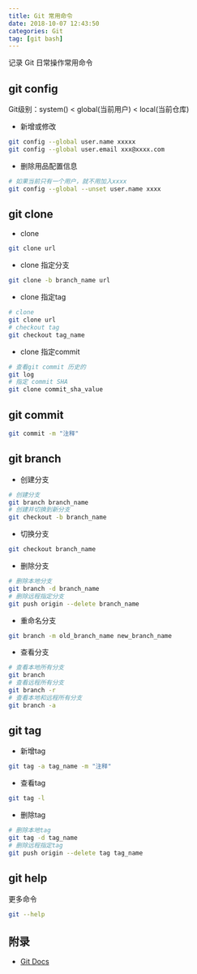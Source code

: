 ```yaml
---
title: Git 常用命令 
date: 2018-10-07 12:43:50
categories: Git
tag: [git bash]
---
```


记录 Git 日常操作常用命令

## git config
Git级别：system() < global(当前用户) < local(当前仓库)
* 新增或修改
```sh
git config --global user.name xxxxx
git config --global user.email xxx@xxxx.com
```
* 删除用品配置信息
```sh
# 如果当前只有一个用户，就不用加入xxxx
git config --global --unset user.name xxxx
```

## git clone
* clone 
```sh
git clone url
```
* clone 指定分支
```sh
git clone -b branch_name url
```
* clone 指定tag
```sh
# clone 
git clone url
# checkout tag
git checkout tag_name
```
* clone 指定commit
```sh
# 查看git commit 历史的
git log
# 指定 commit SHA
git clone commit_sha_value 
```

## git commit
```sh
git commit -m "注释"
```

## git branch
* 创建分支
```sh
# 创建分支
git branch branch_name
# 创建并切换到新分支
git checkout -b branch_name
```
* 切换分支
```sh
git checkout branch_name
```
* 删除分支
```sh
# 删除本地分支
git branch -d branch_name
# 删除远程指定分支
git push origin --delete branch_name
```
* 重命名分支
```sh
git branch -m old_branch_name new_branch_name
```
* 查看分支
```sh
# 查看本地所有分支
git branch
# 查看远程所有分支
git branch -r
# 查看本地和远程所有分支
git branch -a
```

## git tag
* 新增tag
```sh
git tag -a tag_name -m "注释"
```
* 查看tag
```sh
git tag -l
```
* 删除tag
```sh
# 删除本地tag
git tag -d tag_name
# 删除远程指定tag
git push origin --delete tag tag_name
```
## git help
更多命令
```sh
git --help
```
## 附录
* [Git Docs](https://git-scm.com/docs)
